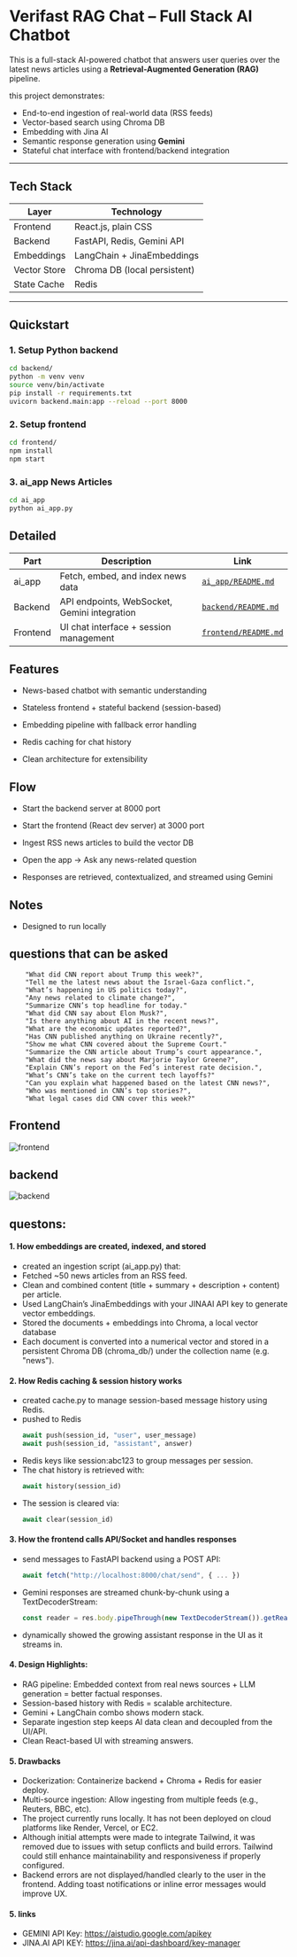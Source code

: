 # Verifast RAG Chat – Full Stack AI Chatbot

This is a full-stack AI-powered chatbot that answers user queries over the latest news articles using a **Retrieval-Augmented Generation (RAG)** pipeline.

this project demonstrates:
- End-to-end ingestion of real-world data (RSS feeds)
- Vector-based search using Chroma DB
- Embedding with Jina AI
- Semantic response generation using **Gemini**
- Stateful chat interface with frontend/backend integration

---

## Tech Stack

| Layer        | Technology                        |
|--------------|-----------------------------------|
| Frontend     | React.js, plain CSS               |
| Backend      | FastAPI, Redis, Gemini API        |
| Embeddings   | LangChain + JinaEmbeddings        |
| Vector Store | Chroma DB (local persistent)      |
| State Cache  | Redis                             |

---

## Quickstart

### 1. Setup Python backend
```bash
cd backend/
python -m venv venv
source venv/bin/activate
pip install -r requirements.txt
uvicorn backend.main:app --reload --port 8000
```

### 2. Setup frontend
```bash
cd frontend/
npm install
npm start
```

### 3. ai_app News Articles
```bash
cd ai_app
python ai_app.py
```

## Detailed

| Part      | Description                                  | Link                                         |
| --------- | -------------------------------------------- | -------------------------------------------- |
| ai_app | Fetch, embed, and index news data            | [`ai_app/README.md`](./ai_app/README.md)     |
| Backend   | API endpoints, WebSocket, Gemini integration | [`backend/README.md`](./backend/README.md)   |
| Frontend  | UI chat interface + session management       | [`frontend/README.md`](./frontend/README.md) |

## Features

- News-based chatbot with semantic understanding

- Stateless frontend + stateful backend (session-based)

- Embedding pipeline with fallback error handling

- Redis caching for chat history

- Clean architecture for extensibility

## Flow

- Start the backend server at 8000 port 

- Start the frontend (React dev server) at 3000 port

- Ingest RSS news articles to build the vector DB

- Open the app → Ask any news-related question

- Responses are retrieved, contextualized, and streamed using Gemini

## Notes

- Designed to run locally

## questions that can be asked

```
    "What did CNN report about Trump this week?",
    "Tell me the latest news about the Israel-Gaza conflict.",
    "What’s happening in US politics today?",
    "Any news related to climate change?",
    "Summarize CNN’s top headline for today."
    "What did CNN say about Elon Musk?",
    "Is there anything about AI in the recent news?",
    "What are the economic updates reported?",
    "Has CNN published anything on Ukraine recently?",
    "Show me what CNN covered about the Supreme Court."
    "Summarize the CNN article about Trump’s court appearance.",
    "What did the news say about Marjorie Taylor Greene?",
    "Explain CNN’s report on the Fed’s interest rate decision.",
    "What’s CNN’s take on the current tech layoffs?"
    "Can you explain what happened based on the latest CNN news?",
    "Who was mentioned in CNN’s top stories?",
    "What legal cases did CNN cover this week?"

```

## Frontend
![frontend](./images/ChatBot.png)


## backend

![backend](./images/backend_api.png)

## questons:

#### 1. How embeddings are created, indexed, and stored
- created an ingestion script (ai_app.py) that:
- Fetched ~50 news articles from an RSS feed.
- Clean and combined content (title + summary + description + content) per article.
- Used LangChain’s JinaEmbeddings with your JINAAI API key to generate vector embeddings.
- Stored the documents + embeddings into Chroma, a local vector database
- Each document is converted into a numerical vector and stored in a persistent Chroma DB (chroma_db/) under the collection name (e.g. "news").

#### 2. How Redis caching & session history works
- created cache.py to manage session-based message history using Redis.
- pushed to Redis
    ```python
    await push(session_id, "user", user_message)
    await push(session_id, "assistant", answer)
    ```
- Redis keys like session:abc123 to group messages per session.
- The chat history is retrieved with:
    ```python
    await history(session_id)
    ```
- The session is cleared via:
    ```python
    await clear(session_id)
    ```

#### 3. How the frontend calls API/Socket and handles responses
- send messages to FastAPI backend using a POST API:
    ```js
    await fetch("http://localhost:8000/chat/send", { ... })
    ```

- Gemini responses are streamed chunk-by-chunk using a TextDecoderStream:
    ```js
    const reader = res.body.pipeThrough(new TextDecoderStream()).getReader();
    ```

- dynamically showed the growing assistant response in the UI as it streams in.

#### 4. Design Highlights:
- RAG pipeline: Embedded context from real news sources + LLM generation = better factual responses.
- Session-based history with Redis = scalable architecture.
- Gemini + LangChain combo shows modern stack.
- Separate ingestion step keeps AI data clean and decoupled from the UI/API.
- Clean React-based UI with streaming answers.

#### 5. Drawbacks
- Dockerization: Containerize backend + Chroma + Redis for easier deploy.
- Multi-source ingestion: Allow ingesting from multiple feeds (e.g., Reuters, BBC, etc).
- The project currently runs locally. It has not been deployed on cloud platforms like Render, Vercel, or EC2.
- Although initial attempts were made to integrate Tailwind, it was removed due to issues with setup conflicts and build errors. Tailwind could still enhance maintainability and responsiveness if properly configured.
- Backend errors are not displayed/handled clearly to the user in the frontend. Adding toast notifications or inline error messages would improve UX.

#### 5. links
- GEMINI API Key: https://aistudio.google.com/apikey
- JINA.AI API KEY: https://jina.ai/api-dashboard/key-manager

